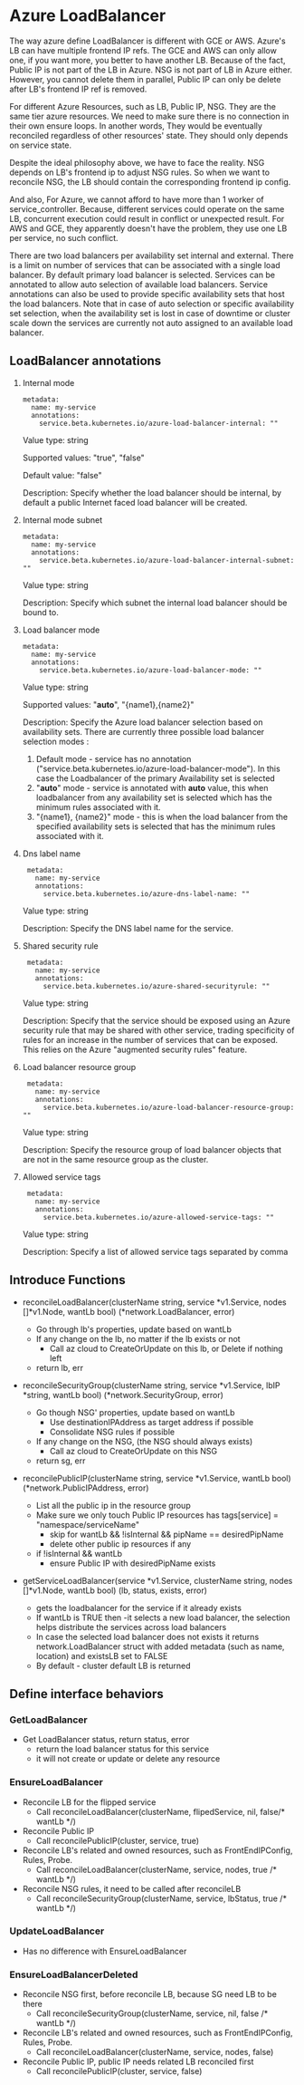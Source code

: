 # Azure LoadBalancer

The way azure define LoadBalancer is different with GCE or AWS. Azure's LB can have multiple frontend IP refs. The GCE and AWS can only allow one, if you want more, you better to have another LB. Because of the fact, Public IP is not part of the LB in Azure. NSG is not part of LB in Azure either. However, you cannot delete them in parallel, Public IP can only be delete after LB's frontend IP ref is removed. 

For different Azure Resources, such as LB, Public IP, NSG. They are the same tier azure resources. We need to make sure there is no connection in their own ensure loops. In another words, They would be eventually reconciled regardless of other resources' state. They should only depends on service state.

Despite the ideal philosophy above, we have to face the reality. NSG depends on LB's frontend ip to adjust NSG rules. So when we want to reconcile NSG, the LB should contain the corresponding frontend ip config.

And also, For Azure, we cannot afford to have more than 1 worker of service_controller. Because, different services could operate on the same LB, concurrent execution could result in conflict or unexpected result. For AWS and GCE, they apparently doesn't have the problem, they use one LB per service, no such conflict.

There are two load balancers per availability set internal and external. There is a limit on number of services that can be associated with a single load balancer.
By default primary load balancer is selected. Services can be annotated to allow auto selection of available load balancers. Service annotations can also be used to provide specific availability sets that host the load balancers. Note that in case of auto selection or specific availability set selection, when the availability set is lost in case of downtime or cluster scale down the services are currently not auto assigned to an available load balancer.

## LoadBalancer annotations

1. Internal mode
    ```
    metadata:
      name: my-service
      annotations:
        service.beta.kubernetes.io/azure-load-balancer-internal: ""
    ```
    Value type: string

    Supported values: "true", "false"

    Default value: "false"

    Description: Specify whether the load balancer should be internal, by default a public Internet faced load balancer will be created.
1. Internal mode subnet
    ```
    metadata:
      name: my-service
      annotations:
        service.beta.kubernetes.io/azure-load-balancer-internal-subnet: ""
    ```
    Value type: string

    Description: Specify which subnet the internal load balancer should be bound to.
1. Load balancer mode
    ```
    metadata:
      name: my-service
      annotations:
        service.beta.kubernetes.io/azure-load-balancer-mode: ""
    ```
    Value type: string

    Supported values: "__auto__", "{name1},{name2}"

    Description: Specify the Azure load balancer selection based on availability sets. There are currently three possible load balancer selection modes :
      1. Default mode - service has no annotation ("service.beta.kubernetes.io/azure-load-balancer-mode"). In this case the Loadbalancer of the primary Availability set is selected
      2. "__auto__" mode - service is annotated with __auto__ value, this when loadbalancer from any availability set is selected which has the minimum rules associated with it.
      3. "{name1}, {name2}" mode - this is when the load balancer from the specified availability sets is selected that has the minimum rules associated with it.
1. Dns label name
   ```
    metadata:
      name: my-service
      annotations:
        service.beta.kubernetes.io/azure-dns-label-name: ""
    ```
    Value type: string

    Description: Specify the DNS label name for the service.
1. Shared security rule
   ```
    metadata:
      name: my-service
      annotations:
        service.beta.kubernetes.io/azure-shared-securityrule: ""
    ```
    Value type: string

    Description: Specify that the service should be exposed using an Azure security rule that may be shared with other service, trading specificity of rules for an increase in the number of services that can be exposed. This relies on the Azure "augmented security rules" feature.
1. Load balancer resource group
   ```
    metadata:
      name: my-service
      annotations:
        service.beta.kubernetes.io/azure-load-balancer-resource-group: ""
    ```
    Value type: string

    Description: Specify the resource group of load balancer objects that are not in the same resource group as the cluster.

1. Allowed service tags
   ```
    metadata:
      name: my-service
      annotations:
        service.beta.kubernetes.io/azure-allowed-service-tags: ""
    ```
    Value type: string
    
    Description: Specify a list of allowed service tags separated by comma

## Introduce Functions

- reconcileLoadBalancer(clusterName string, service *v1.Service, nodes []*v1.Node, wantLb bool) (*network.LoadBalancer, error)
  - Go through lb's properties, update based on wantLb
  - If any change on the lb, no matter if the lb exists or not
    - Call az cloud to CreateOrUpdate on this lb, or Delete if nothing left
  - return lb, err

- reconcileSecurityGroup(clusterName string, service *v1.Service, lbIP *string, wantLb bool) (*network.SecurityGroup, error)
  - Go though NSG' properties, update based on wantLb
    - Use destinationIPAddress as target address if possible
    - Consolidate NSG rules if possible
  - If any change on the NSG, (the NSG should always exists)
    - Call az cloud to CreateOrUpdate on this NSG
  - return sg, err

- reconcilePublicIP(clusterName string, service *v1.Service, wantLb bool) (*network.PublicIPAddress, error)
  - List all the public ip in the resource group
  - Make sure we only touch Public IP resources has tags[service] = "namespace/serviceName"
    - skip for wantLb && !isInternal && pipName == desiredPipName
    - delete other public ip resources if any
  - if !isInternal && wantLb 
    - ensure Public IP with desiredPipName exists

- getServiceLoadBalancer(service *v1.Service, clusterName string, nodes []*v1.Node, wantLb bool) (lb, status, exists, error)
  - gets the loadbalancer for the service if it already exists
  - If wantLb is TRUE then -it selects a new load balancer, the selection helps distribute the services across load balancers
  - In case the selected load balancer does not exists it returns network.LoadBalancer struct with added metadata (such as name, location) and existsLB set to FALSE 
  - By default - cluster default LB is returned

## Define interface behaviors

### GetLoadBalancer

- Get LoadBalancer status, return status, error
  - return the load balancer status for this service
  - it will not create or update or delete any resource

### EnsureLoadBalancer

- Reconcile LB for the flipped service
  - Call reconcileLoadBalancer(clusterName, flipedService, nil, false/* wantLb */)
- Reconcile Public IP
  - Call reconcilePublicIP(cluster, service, true)
- Reconcile LB's related and owned resources, such as FrontEndIPConfig, Rules, Probe.
  - Call reconcileLoadBalancer(clusterName, service, nodes, true /* wantLb */)
- Reconcile NSG rules, it need to be called after reconcileLB
  - Call reconcileSecurityGroup(clusterName, service, lbStatus, true /* wantLb */)

### UpdateLoadBalancer

- Has no difference with EnsureLoadBalancer

### EnsureLoadBalancerDeleted

- Reconcile NSG first, before reconcile LB, because SG need LB to be there
  - Call reconcileSecurityGroup(clusterName, service, nil, false /* wantLb */)
- Reconcile LB's related and owned resources, such as FrontEndIPConfig, Rules, Probe.
  - Call reconcileLoadBalancer(clusterName, service, nodes, false)
- Reconcile Public IP, public IP needs related LB reconciled first
  - Call reconcilePublicIP(cluster, service, false)
